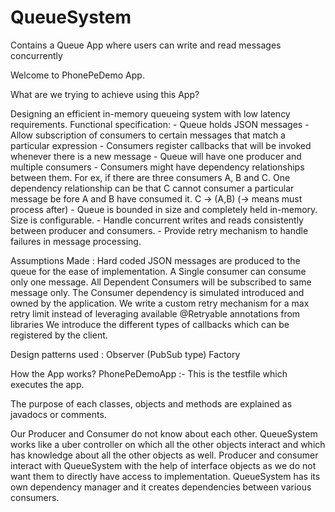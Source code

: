 # QueueSystem
Contains a Queue App where users can write and read messages concurrently

Welcome to PhonePeDemo App.

What are we trying to achieve using this App?

Designing an efficient in-memory queueing system with low latency requirements.
Functional specification:
	- Queue holds JSON messages
	- Allow subscription of consumers to certain messages that match a particular expression
	- Consumers register callbacks that will be invoked whenever there is a new message
	- Queue will have one producer and multiple consumers
	- Consumers might have dependency relationships between them. For ex, if there are three consumers A, B and C. One dependency relationship can be that C cannot consumer a particular message be
fore A and B have consumed it. C -> (A,B) (-> means must process after)
	- Queue is bounded in size and completely held in-memory. Size is configurable.
	- Handle concurrent writes and reads consistently between producer and consumers.
	- Provide retry mechanism to handle failures in message processing.

Assumptions Made :
Hard coded JSON messages are produced to the queue for the ease of implementation.
A Single consumer can consume only one message.
All Dependent Consumers will be subscribed to same message only.
The Consumer dependency is simulated introduced and owned by the application.
We write a custom retry mechanism for a max retry limit instead of leveraging available @Retryable annotations from libraries
We introduce the different types of callbacks which can be registered by the client.

Design patterns used :
Observer (PubSub type)
Factory

How the App works?
PhonePeDemoApp :-
This is the testfile which executes the app.

The purpose of each classes, objects and methods are explained as javadocs or comments.

Our Producer and Consumer do not know about each other.
QueueSystem works like a uber controller on which all the other objects interact and which has knowledge about all the other objects as well.
Producer and consumer interact with QueueSystem with the help of interface objects as we do not want them to directly have access to implementation.
QueueSystem has its own dependency manager and it creates dependencies between various consumers.
